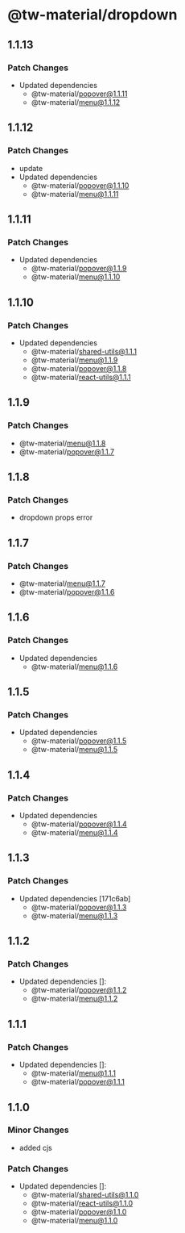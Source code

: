 # @tw-material/dropdown

## 1.1.13

### Patch Changes

- Updated dependencies
  - @tw-material/popover@1.1.11
  - @tw-material/menu@1.1.12

## 1.1.12

### Patch Changes

- update
- Updated dependencies
  - @tw-material/popover@1.1.10
  - @tw-material/menu@1.1.11

## 1.1.11

### Patch Changes

- Updated dependencies
  - @tw-material/popover@1.1.9
  - @tw-material/menu@1.1.10

## 1.1.10

### Patch Changes

- Updated dependencies
  - @tw-material/shared-utils@1.1.1
  - @tw-material/menu@1.1.9
  - @tw-material/popover@1.1.8
  - @tw-material/react-utils@1.1.1

## 1.1.9

### Patch Changes

- @tw-material/menu@1.1.8
- @tw-material/popover@1.1.7

## 1.1.8

### Patch Changes

- dropdown props error

## 1.1.7

### Patch Changes

- @tw-material/menu@1.1.7
- @tw-material/popover@1.1.6

## 1.1.6

### Patch Changes

- Updated dependencies
  - @tw-material/menu@1.1.6

## 1.1.5

### Patch Changes

- Updated dependencies
  - @tw-material/popover@1.1.5
  - @tw-material/menu@1.1.5

## 1.1.4

### Patch Changes

- Updated dependencies
  - @tw-material/popover@1.1.4
  - @tw-material/menu@1.1.4

## 1.1.3

### Patch Changes

- Updated dependencies [171c6ab]
  - @tw-material/popover@1.1.3
  - @tw-material/menu@1.1.3

## 1.1.2

### Patch Changes

- Updated dependencies []:
  - @tw-material/popover@1.1.2
  - @tw-material/menu@1.1.2

## 1.1.1

### Patch Changes

- Updated dependencies []:
  - @tw-material/menu@1.1.1
  - @tw-material/popover@1.1.1

## 1.1.0

### Minor Changes

- added cjs

### Patch Changes

- Updated dependencies []:
  - @tw-material/shared-utils@1.1.0
  - @tw-material/react-utils@1.1.0
  - @tw-material/popover@1.1.0
  - @tw-material/menu@1.1.0
